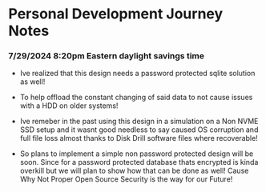 # Personal Development Journey Notes


### 7/29/2024 8:20pm Eastern daylight savings time
- Ive realized that this design needs a password protected sqlite solution as well!
- To help offload the constant changing of said data to not cause issues with a HDD on older systems!
- Ive remeber in the past using this design in a simulation on a Non NVME SSD setup and it wasnt good needless to say caused OS corruption and full file loss almost thanks to Disk Drill software files where recoverable!

- So plans to implement a simple non password protected design will be soon. Since for a password protected database thats encrypted is kinda overkill but we will plan to show how that can be done as well! Cause Why Not Proper Open Source Security is the way for our Future!